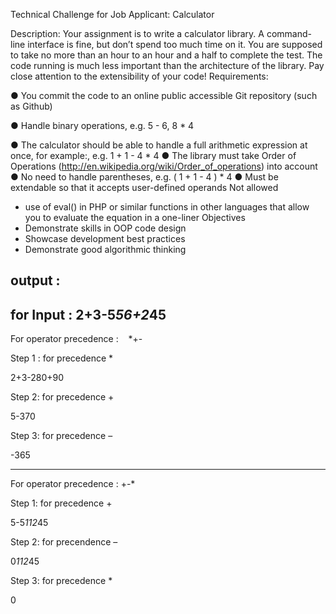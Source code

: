Technical Challenge for Job Applicant: Calculator

Description:
Your assignment is to write a calculator library. A command-line interface is fine, but don’t
spend too much time on it.
You are supposed to take no more than an hour to an hour and a half to complete the test. The
code running is much less important than the architecture of the library. Pay close attention to
the extensibility of your code!
Requirements:

● You commit the code to an online public accessible Git repository (such as Github)

● Handle binary operations, e.g. 5 - 6, 8 * 4

● The calculator should be able to handle a full arithmetic expression at once, for
example:, e.g. 1 + 1 - 4 * 4
● The library must take Order of Operations
(http://en.wikipedia.org/wiki/Order_of_operations) into account
● No need to handle parentheses, e.g. ( 1 + 1 - 4 ) * 4
● Must be extendable​ so that it accepts user-defined operands
Not allowed
- use of eval() in PHP or similar functions in other languages that allow you to evaluate the
equation in a one-liner
Objectives
- Demonstrate skills in OOP code design
- Showcase development best practices
- Demonstrate good algorithmic thinking


output :
--------------------
 
for Input :
2+3-5*56+2*45
------------------------------------------
For operator precedence :    *+- 

Step 1 :  for precedence *

2+3-280+90

Step 2: for precedence  +

5-370

Step 3: for precedence  –

-365

------------------------------------------------------------------------

For operator precedence :    +-*

 Step 1: for precedence + 

5-5*112*45

Step 2: for precendence –

0*112*45

Step 3: for precedence *

0
